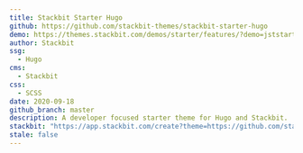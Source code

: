 ```yaml
---
title: Stackbit Starter Hugo
github: https://github.com/stackbit-themes/stackbit-starter-hugo
demo: https://themes.stackbit.com/demos/starter/features/?demo=jststarterhugo
author: Stackbit
ssg:
  - Hugo
cms:
  - Stackbit
css:
  - SCSS
date: 2020-09-18
github_branch: master
description: A developer focused starter theme for Hugo and Stackbit.
stackbit: "https://app.stackbit.com/create?theme=https://github.com/stackbit-themes/stackbit-starter-hugo&utm_source=jamstackthemes&utm_medium=referral&utm_campaign=custom_themes&utm_content=card"
stale: false
---
```

